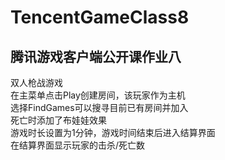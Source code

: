# TencentGameClass8
## 腾讯游戏客户端公开课作业八 
双人枪战游戏  
在主菜单点击Play创建房间，该玩家作为主机  
选择FindGames可以搜寻目前已有房间并加入  
死亡时添加了布娃娃效果  
游戏时长设置为1分钟，游戏时间结束后进入结算界面  
在结算界面显示玩家的击杀/死亡数  
